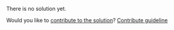 
There is no solution yet.

Would you like to [contribute to the solution](https://github.com/BFEdev/BFE.dev-solutions/blob/main/problem/move-zeros_en.md)? [Contribute guideline](https://github.com/BFEdev/BFE.dev-solutions#how-to-contribute)

